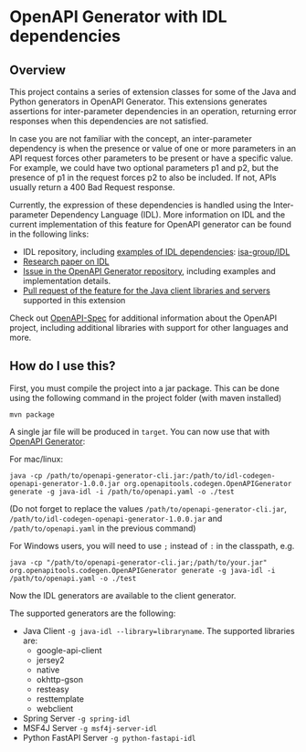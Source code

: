 # OpenAPI Generator with IDL dependencies

## Overview
This project contains a series of extension classes for some of the Java and Python generators in OpenAPI Generator. This extensions generates assertions for inter-parameter dependencies in an operation, returning error responses when this dependencies are not satisfied.

In case you are not familiar with the concept, an inter-parameter dependency is when the presence or value of one or more parameters in an API request forces other parameters to be present or have a specific value. For example, we could have two optional parameters p1 and p2, but the presence of p1 in the request forces p2 to also be included. If not, APIs usually return a 400 Bad Request response.

Currently, the expression of these dependencies is handled using the Inter-parameter Dependency Language (IDL). More information on IDL and the current implementation of this feature for OpenAPI generator can be found in the following links:

- IDL repository, including [examples of IDL dependencies](https://github.com/isa-group/IDL/tree/master/es.us.isa.interparamdep/resources/expressiveness_evaluation?rgh-link-date=2021-02-16T09%3A15%3A27Z): [isa-group/IDL](https://github.com/isa-group/IDL)
- [Research paper on IDL](https://www.researchgate.net/publication/348280988_Specification_and_Automated_Analysis_of_Inter-Parameter_Dependencies_in_Web_APIs)
- [Issue in the OpenAPI Generator repository](https://github.com/OpenAPITools/openapi-generator/issues/8722), including examples and implementation details.
- [Pull request of the feature for the Java client libraries and servers](https://github.com/OpenAPITools/openapi-generator/pull/10131) supported in this extension

Check out [OpenAPI-Spec](https://github.com/OAI/OpenAPI-Specification) for additional information about the OpenAPI project, including additional libraries with support for other languages and more. 

## How do I use this?
First, you must compile the project into a jar package. This can be done using the following command in the project folder (with maven installed)
```
mvn package
```

A single jar file will be produced in `target`. You can now use that with [OpenAPI Generator](https://openapi-generator.tech):

For mac/linux:
```
java -cp /path/to/openapi-generator-cli.jar:/path/to/idl-codegen-openapi-generator-1.0.0.jar org.openapitools.codegen.OpenAPIGenerator generate -g java-idl -i /path/to/openapi.yaml -o ./test
```
(Do not forget to replace the values `/path/to/openapi-generator-cli.jar`, `/path/to/idl-codegen-openapi-generator-1.0.0.jar` and `/path/to/openapi.yaml` in the previous command)

For Windows users, you will need to use `;` instead of `:` in the classpath, e.g.
```
java -cp "/path/to/openapi-generator-cli.jar;/path/to/your.jar" org.openapitools.codegen.OpenAPIGenerator generate -g java-idl -i /path/to/openapi.yaml -o ./test
```

Now the IDL generators are available to the client generator.

The supported generators are the following:

- Java Client `-g java-idl --library=libraryname`. The supported libraries are:
  - google-api-client
  - jersey2
  - native
  - okhttp-gson
  - resteasy
  - resttemplate
  - webclient
- Spring Server `-g spring-idl`
- MSF4J Server `-g msf4j-server-idl`
- Python FastAPI Server `-g python-fastapi-idl`
